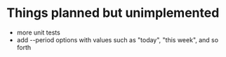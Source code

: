 Things planned but unimplemented
================================

* more unit tests
* add --period options with values such as "today", "this week", and so forth
